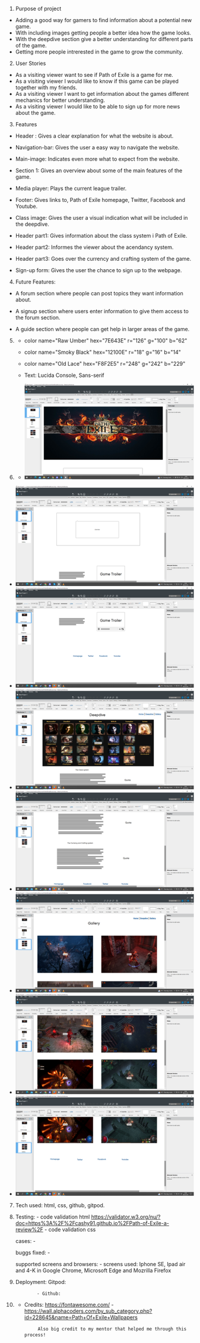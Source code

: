 1. Purpose of project

* Adding a good way for gamers to find information about a potential new game.
* With including images getting people a better idea how the game looks.
* With the deepdive section give a better understanding for different parts of the game.
* Getting more people intrerested in the game to grow the community.

2. User Stories

* As a visiting viewer want to see if Path of Exile is a game for me.
* As a visiting viewer I would like to know if this game can be played together with my friends.
* As a visiting viewer I want to get information about the games different mechanics for better understanding.
* As a visiting viewer I would like to be able to sign up for more news about the game.


3. Features

* Header : Gives a clear explanation for what the website is about.

* Navigation-bar: Gives the user a easy way to navigate the website.

* Main-image: Indicates even more what to expect from the website.

* Section 1: Gives an overview about some of the main features of the game.

* Media player: Plays the current league trailer.

* Footer: Gives links to, Path of Exile homepage, Twitter, Facebook and Youtube.

* Class image: Gives the user a visual indication what will be included in the deepdive.

* Header part1: Gives information about the class system i Path of Exile.

* Header part2: Informes the viewer about the acendancy system.

* Header part3: Goes over the currency and crafting system of the game.

* Sign-up form: Gives the user the chance to sign up to the webpage.

4. Future Features:

* A forum section where people can post topics they want information about.

* A signup section where users enter information to give them access to the forum section.

* A guide section where people can get help in larger areas of the game.

5. * color name="Raw Umber" hex="7E643E" r="126" g="100" b="62" 
   * color name="Smoky Black" hex="12100E" r="18" g="16" b="14" 
   * color name="Old Lace" hex="F8F2E5" r="248" g="242" b="229" 

   * Text: Lucida Console, Sans-serif


6. - ![screenshots of wireframe:](./readme-images/pathofexileframework1.png) 
- ![screenshots of wireframe:](./readme-images/pathofexileframwork2.png)
- ![screenshots of wireframe:](./readme-images/pathofexileframwork3.png)
- ![screenshots of wireframe:](./readme-images/pathofexileframwork4.png)
- ![screenshots of wireframe:](./readme-images/pathofexileframwork5.png)
- ![screenshots of wireframe:](./readme-images/pathofexileframwork6.png)
- ![screenshots of wireframe:](./readme-images/pathofexileframwork7.png)
- ![screenshots of wireframe:](./readme-images/pathofexileframwork8.png)

7.  Tech used: html, css, github, gitpod.

8. Testing: - code validation html <https://validator.w3.org/nu/?doc=https%3A%2F%2Fcashy91.github.io%2FPath-of-Exile-a-review%2F>
            - code validation css <link>

   cases:   - 

   buggs fixed: - 

   supported screens and browsers: -  screens used: Iphone SE, Ipad air and 4-K in Google Chrome, Microsoft Edge and Mozrilla Firefox

9. Deployment:   Gitpod: 

               - Github: 

10. * Credits:   <https://fontawesome.com/> 
               - <https://wall.alphacoders.com/by_sub_category.php?id=228645&name=Path+Of+Exile+Wallpapers>   

               Also big credit to my mentor that helped me through this process!        


                                                    


  
